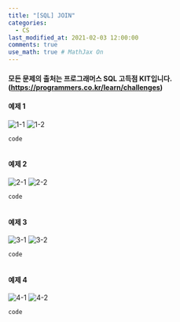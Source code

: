 ```yaml
---
title: "[SQL] JOIN"
categories: 
  - CS
last_modified_at: 2021-02-03 12:00:00
comments: true
use_math: true # MathJax On
---
```


#### 모든 문제의 출처는 프로그래머스 SQL 고득점 KIT입니다. (https://programmers.co.kr/learn/challenges)

#### 예제 1
![1-1](https://user-images.githubusercontent.com/62474292/106708126-b3286180-6635-11eb-81f0-18ad96b8b0e0.JPG)
![1-2](https://user-images.githubusercontent.com/62474292/106708129-b3c0f800-6635-11eb-8034-e8709403b2ed.JPG)

`code`
```sql

```

#### 예제 2
![2-1](https://user-images.githubusercontent.com/62474292/106708131-b4598e80-6635-11eb-9839-8a3562106a86.JPG)
![2-2](https://user-images.githubusercontent.com/62474292/106708132-b4f22500-6635-11eb-87d0-5952af7f0501.JPG)

`code`
```sql

```

#### 예제 3
![3-1](https://user-images.githubusercontent.com/62474292/106708133-b4f22500-6635-11eb-9836-569bed8c9021.JPG)
![3-2](https://user-images.githubusercontent.com/62474292/106708134-b58abb80-6635-11eb-819e-4d9f8fd7e251.JPG)

`code`
```sql

```

#### 예제 4
![4-1](https://user-images.githubusercontent.com/62474292/106708139-b6bbe880-6635-11eb-80f0-cb56d91d21eb.JPG)
![4-2](https://user-images.githubusercontent.com/62474292/106708140-b6bbe880-6635-11eb-91a9-eccf5235cdd0.JPG)

`code`
```sql

```
